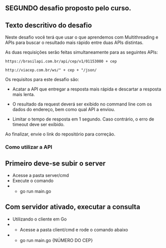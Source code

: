 ## SEGUNDO desafio proposto pelo curso.

## Texto descritivo do desafio
 Neste desafio você terá que usar o que aprendemos com Multithreading e APIs para buscar o resultado mais rápido entre duas APIs distintas.

As duas requisições serão feitas simultaneamente para as seguintes APIs:

`https://brasilapi.com.br/api/cep/v1/01153000 + cep`

`http://viacep.com.br/ws/" + cep + "/json/`

Os requisitos para este desafio são:

- Acatar a API que entregar a resposta mais rápida e descartar a resposta mais lenta.

- O resultado da request deverá ser exibido no command line com os dados do endereço, bem como qual API a enviou.

- Limitar o tempo de resposta em 1 segundo. Caso contrário, o erro de timeout deve ser exibido.
 
Ao finalizar, envie o link do repositório para correção.

### Como utilizar a API

## Primeiro deve-se subir o server
- Acesse a pasta server/cmd
- Execute o comando 
- - go run main.go

## Com servidor ativado, executar a consulta
- Utilizando o cliente em Go
- - Acesse a pasta client/cmd e rode o comando abaixo
- - go run main.go {NÚMERO DO CEP}



